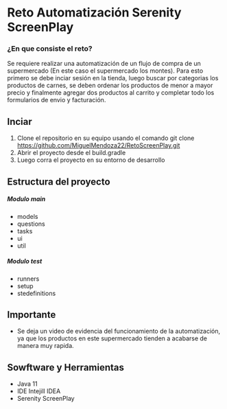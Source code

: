 # Reto Automatización Serenity ScreenPlay

### ¿En que consiste el reto?
Se requiere realizar una automatización de un flujo de compra de un supermercado (En este caso el supermercado los montes). Para esto primero se debe inciar sesión en la tienda, luego buscar por categorias los productos de carnes, se deben ordenar los productos de menor a mayor precio y finalmente agregar dos productos al carrito y completar todo los formularios de envio y facturación.

## Inciar
1. Clone el repositorio en su equipo usando el comando git clone https://github.com/MiguelMendoza22/RetoScreenPlay.git
2. Abrir el proyecto desde el build.gradle
3. Luego corra el proyecto en su entorno de desarrollo

## Estructura del proyecto 
##### Modulo main
- models
- questions
- tasks
- ui
- util
##### Modulo test
- runners
- setup
- stedefinitions

## Importante
- Se deja un video de evidencia del funcionamiento de la automatización, ya que los productos en este supermercado tienden a acabarse de manera muy rapida.

## Sowftware y Herramientas
- Java 11
- IDE Intejill IDEA
- Serenity ScreenPlay